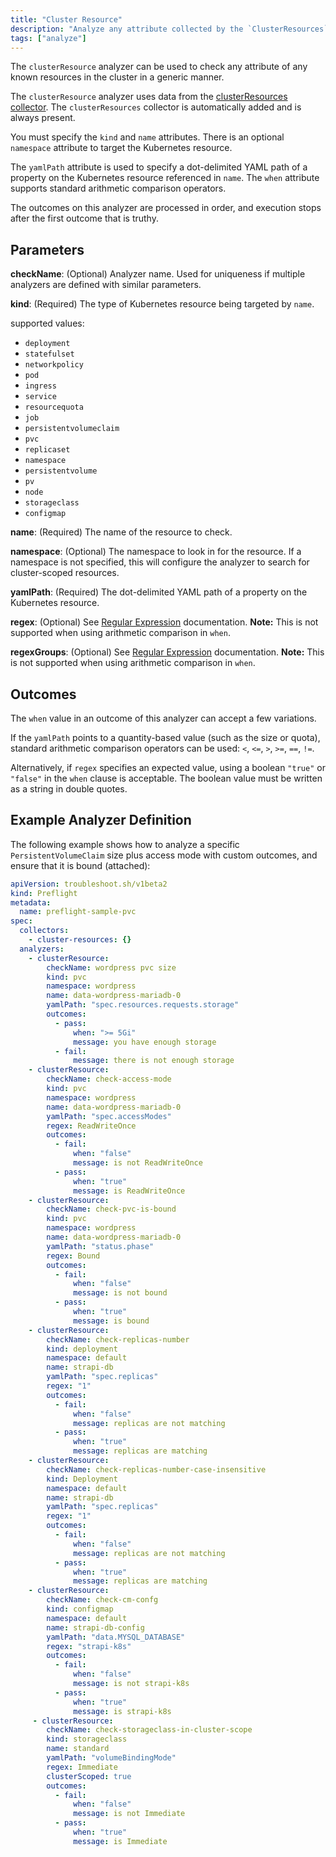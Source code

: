 ```yaml
---
title: "Cluster Resource"
description: "Analyze any attribute collected by the `ClusterResources` Collector"
tags: ["analyze"]
---
```



The `clusterResource` analyzer can be used to check any attribute of any known resources in the cluster in a generic manner.

The `clusterResource` analyzer uses data from the [clusterResources collector](/collect/cluster-resources/).
The `clusterResources` collector is automatically added and is always present.

You must specify the `kind` and `name` attributes. There is an optional `namespace` attribute to target the Kubernetes resource.

The `yamlPath` attribute is used to specify a dot-delimited YAML path of a property on the Kubernetes resource referenced in `name`.
The `when` attribute supports standard arithmetic comparison operators.

The outcomes on this analyzer are processed in order, and execution stops after the first outcome that is truthy.

## Parameters

**checkName**: (Optional) Analyzer name.
Used for uniqueness if multiple analyzers are defined with similar parameters.

**kind**: (Required) The type of Kubernetes resource being targeted by `name`.

supported values:
- `deployment`
- `statefulset`
- `networkpolicy`
- `pod`
- `ingress`
- `service`
- `resourcequota`
- `job`
- `persistentvolumeclaim`
- `pvc`
- `replicaset`
- `namespace`
- `persistentvolume`
- `pv`
- `node`
- `storageclass`
- `configmap`

**name**: (Required) The name of the resource to check.

**namespace**: (Optional) The namespace to look in for the resource.
If a namespace is not specified, this will configure the analyzer to search for cluster-scoped resources.

**yamlPath**: (Required) The dot-delimited YAML path of a property on the Kubernetes resource.

**regex**: (Optional) See [Regular Expression](/analyze/regex/) documentation.
**Note:** This is not supported when using arithmetic comparison in `when`.

**regexGroups**: (Optional) See [Regular Expression](/analyze/regex/) documentation.
**Note:** This is not supported when using arithmetic comparison in `when`.

## Outcomes

The `when` value in an outcome of this analyzer can accept a few variations.

If the `yamlPath` points to a quantity-based value (such as the size or quota), standard arithmetic comparison operators can be used: `<`, `<=`, `>`, `>=`, `==`, `!=`. 

Alternatively, if `regex` specifies an expected value, using a boolean `"true"` or `"false"` in the `when` clause is acceptable. The boolean value must be written as a string in double quotes.

## Example Analyzer Definition

The following example shows how to analyze a specific `PersistentVolumeClaim` size plus access mode with custom outcomes, and ensure that it is bound (attached):

```yaml
apiVersion: troubleshoot.sh/v1beta2
kind: Preflight
metadata:
  name: preflight-sample-pvc
spec:
  collectors:
    - cluster-resources: {}
  analyzers:
    - clusterResource:
        checkName: wordpress pvc size
        kind: pvc
        namespace: wordpress
        name: data-wordpress-mariadb-0
        yamlPath: "spec.resources.requests.storage"
        outcomes:
          - pass:
              when: ">= 5Gi"
              message: you have enough storage
          - fail:
              message: there is not enough storage
    - clusterResource:
        checkName: check-access-mode
        kind: pvc
        namespace: wordpress
        name: data-wordpress-mariadb-0
        yamlPath: "spec.accessModes"
        regex: ReadWriteOnce
        outcomes:
          - fail:
              when: "false"
              message: is not ReadWriteOnce
          - pass:
              when: "true"
              message: is ReadWriteOnce
    - clusterResource:
        checkName: check-pvc-is-bound
        kind: pvc
        namespace: wordpress
        name: data-wordpress-mariadb-0
        yamlPath: "status.phase"
        regex: Bound
        outcomes:
          - fail:
              when: "false"
              message: is not bound
          - pass:
              when: "true"
              message: is bound
    - clusterResource:
        checkName: check-replicas-number
        kind: deployment
        namespace: default
        name: strapi-db
        yamlPath: "spec.replicas"
        regex: "1"
        outcomes:
          - fail:
              when: "false"
              message: replicas are not matching
          - pass:
              when: "true"
              message: replicas are matching
    - clusterResource:
        checkName: check-replicas-number-case-insensitive
        kind: Deployment
        namespace: default
        name: strapi-db
        yamlPath: "spec.replicas"
        regex: "1"
        outcomes:
          - fail:
              when: "false"
              message: replicas are not matching
          - pass:
              when: "true"
              message: replicas are matching
    - clusterResource:
        checkName: check-cm-confg
        kind: configmap
        namespace: default
        name: strapi-db-config
        yamlPath: "data.MYSQL_DATABASE"
        regex: "strapi-k8s"
        outcomes:
          - fail:
              when: "false"
              message: is not strapi-k8s
          - pass:
              when: "true"
              message: is strapi-k8s
     - clusterResource:
        checkName: check-storageclass-in-cluster-scope
        kind: storageclass
        name: standard
        yamlPath: "volumeBindingMode"
        regex: Immediate
        clusterScoped: true
        outcomes:
          - fail:
              when: "false"
              message: is not Immediate
          - pass:
              when: "true"
              message: is Immediate
```
